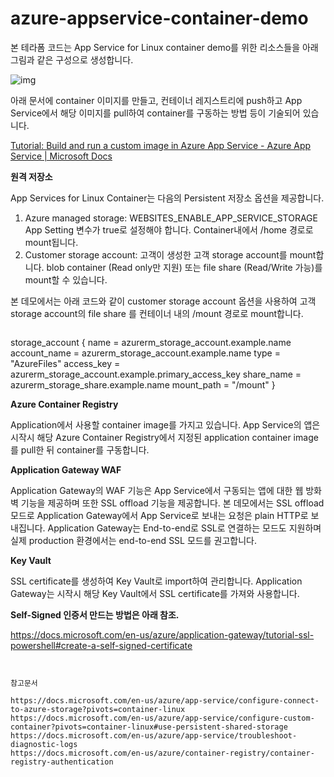 # azure-appservice-container-demo



본 테라폼 코드는 App Service for Linux container demo를 위한 리소스들을 아래 그림과 같은 구성으로 생성합니다. 

![img](https://documents.lucid.app/documents/b5fd55d6-f54a-4cdd-9bd2-110a9a04cada/pages/mXwzAnnOLpm1?a=594&x=59&y=318&w=1635&h=715&store=1&accept=image%2F*&auth=LCA%2037fd2407bbb1514c115eac1e07d59da159d6a69f-ts%3D1608824497)

아래 문서에 container 이미지를 만들고, 컨테이너 레지스트리에 push하고 App Service에서 해당 이미지를 pull하여 container를 구동하는 방법 등이 기술되어 있습니다. 

[Tutorial: Build and run a custom image in Azure App Service - Azure App Service | Microsoft Docs](https://docs.microsoft.com/en-us/azure/app-service/tutorial-custom-container?pivots=container-linux)



**원격 저장소**

App Services for Linux Container는 다음의 Persistent 저장소 옵션을 제공합니다. 

1. Azure managed storage: WEBSITES_ENABLE_APP_SERVICE_STORAGE App Setting 변수가 true로 설정해야 합니다. Container내에서 /home 경로로 mount됩니다. 
2. Customer storage account: 고객이 생성한 고객 storage account를 mount합니다. blob container (Read only만 지원) 또는 file share (Read/Write 가능)를 mount할 수 있습니다.

본 데모에서는 아래 코드와 같이 customer storage account 옵션을 사용하여 고객 storage account의 file share 를 컨테이너 내의 /mount 경로로 mount합니다.  

``` Terraform

```

storage_account {
    name       = azurerm_storage_account.example.name
    account_name = azurerm_storage_account.example.name
    type       = "AzureFiles"
    access_key = azurerm_storage_account.example.primary_access_key
    share_name = azurerm_storage_share.example.name
    mount_path = "/mount"
  }



**Azure Container Registry**

Application에서 사용할 container image를 가지고 있습니다. App Service의 앱은 시작시 해당 Azure Container Registry에서 지정된 application container image를 pull한 뒤 container를 구동합니다.



**Application Gateway WAF**

Application Gateway의 WAF 기능은 App Service에서 구동되는 앱에 대한 웹 방화벽 기능을 제공하며 또한 SSL offload 기능을 제공합니다. 본 데모에서는 SSL offload 모드로 Application Gateway에서 App Service로 보내는 요청은 plain HTTP로 보내집니다. Application Gateway는 End-to-end로 SSL로 연결하는 모드도 지원하며 실제 production 환경에서는 end-to-end SSL 모드를 권고합니다. 



**Key Vault**

SSL certificate를 생성하여 Key Vault로 import하여 관리합니다. Application Gateway는 시작시 해당 Key Vault에서 SSL certificate를 가져와 사용합니다. 



**Self-Signed 인증서 만드는 방법은 아래 참조.**

https://docs.microsoft.com/en-us/azure/application-gateway/tutorial-ssl-powershell#create-a-self-signed-certificate

 ```

 
참고문서

https://docs.microsoft.com/en-us/azure/app-service/configure-connect-to-azure-storage?pivots=container-linux
https://docs.microsoft.com/en-us/azure/app-service/configure-custom-container?pivots=container-linux#use-persistent-shared-storage
https://docs.microsoft.com/en-us/azure/app-service/troubleshoot-diagnostic-logs
https://docs.microsoft.com/en-us/azure/container-registry/container-registry-authentication


 ```



